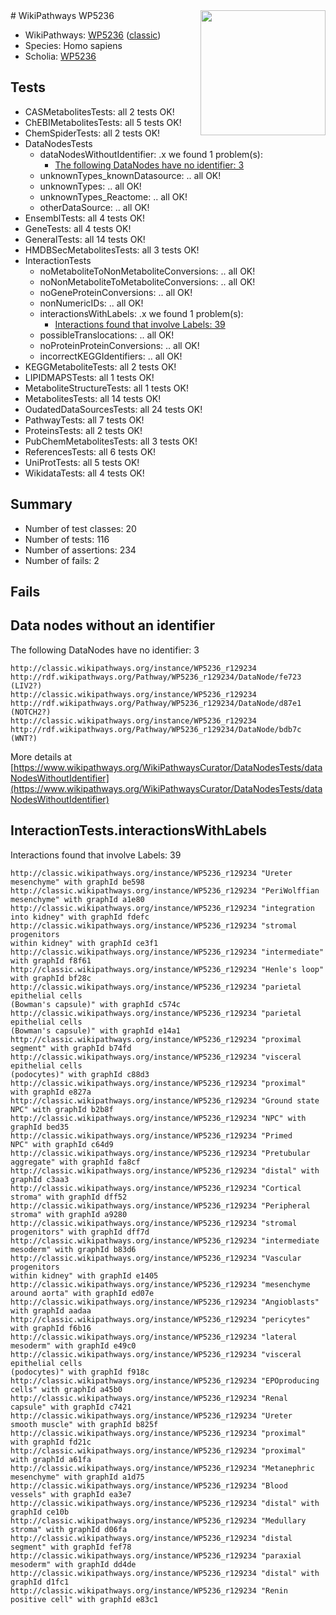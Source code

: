 <img style="float: right; width: 200px" src="https://upload.wikimedia.org/wikipedia/commons/thumb/8/83/Wplogo_with_text_500.png/640px-Wplogo_with_text_500.png" />
# WikiPathways WP5236

* WikiPathways: [WP5236](https://wikipathways.org/pathways/WP5236) ([classic](https://classic.wikipathways.org/instance/WP5236))
* Species: Homo sapiens
* Scholia: [WP5236](https://scholia.toolforge.org/wikipathways/WP5236)
## Tests
* CASMetabolitesTests: all 2 tests OK!
* ChEBIMetabolitesTests: all 5 tests OK!
* ChemSpiderTests: all 2 tests OK!
* DataNodesTests
    * dataNodesWithoutIdentifier: .x we found 1 problem(s):
        * [The following DataNodes have no identifier: 3](#d2d32fa2)
    * unknownTypes_knownDatasource: .. all OK!
    * unknownTypes: .. all OK!
    * unknownTypes_Reactome: .. all OK!
    * otherDataSource: .. all OK!
* EnsemblTests: all 4 tests OK!
* GeneTests: all 4 tests OK!
* GeneralTests: all 14 tests OK!
* HMDBSecMetabolitesTests: all 3 tests OK!
* InteractionTests
    * noMetaboliteToNonMetaboliteConversions: .. all OK!
    * noNonMetaboliteToMetaboliteConversions: .. all OK!
    * noGeneProteinConversions: .. all OK!
    * nonNumericIDs: .. all OK!
    * interactionsWithLabels: .x we found 1 problem(s):
        * [Interactions found that involve Labels: 39](#fe97a8ff)
    * possibleTranslocations: .. all OK!
    * noProteinProteinConversions: .. all OK!
    * incorrectKEGGIdentifiers: .. all OK!
* KEGGMetaboliteTests: all 2 tests OK!
* LIPIDMAPSTests: all 1 tests OK!
* MetaboliteStructureTests: all 1 tests OK!
* MetabolitesTests: all 14 tests OK!
* OudatedDataSourcesTests: all 24 tests OK!
* PathwayTests: all 7 tests OK!
* ProteinsTests: all 2 tests OK!
* PubChemMetabolitesTests: all 3 tests OK!
* ReferencesTests: all 6 tests OK!
* UniProtTests: all 5 tests OK!
* WikidataTests: all 4 tests OK!


## Summary

* Number of test classes: 20
* Number of tests: 116
* Number of assertions: 234
* Number of fails: 2

## Fails

<a name="d2d32fa2" />

## Data nodes without an identifier

The following DataNodes have no identifier: 3
```
http://classic.wikipathways.org/instance/WP5236_r129234 http://rdf.wikipathways.org/Pathway/WP5236_r129234/DataNode/fe723 (LIV2?)
http://classic.wikipathways.org/instance/WP5236_r129234 http://rdf.wikipathways.org/Pathway/WP5236_r129234/DataNode/d87e1 (NOTCH2?)
http://classic.wikipathways.org/instance/WP5236_r129234 http://rdf.wikipathways.org/Pathway/WP5236_r129234/DataNode/bdb7c (WNT?)
```

More details at [https://www.wikipathways.org/WikiPathwaysCurator/DataNodesTests/dataNodesWithoutIdentifier](https://www.wikipathways.org/WikiPathwaysCurator/DataNodesTests/dataNodesWithoutIdentifier)

<a name="fe97a8ff" />

## InteractionTests.interactionsWithLabels

Interactions found that involve Labels: 39
```
http://classic.wikipathways.org/instance/WP5236_r129234 "Ureter
mesenchyme" with graphId be598
http://classic.wikipathways.org/instance/WP5236_r129234 "PeriWolffian
mesenchyme" with graphId a1e80
http://classic.wikipathways.org/instance/WP5236_r129234 "integration 
into kidney" with graphId fdefc
http://classic.wikipathways.org/instance/WP5236_r129234 "stromal
progenitors
within kidney" with graphId ce3f1
http://classic.wikipathways.org/instance/WP5236_r129234 "intermediate" with graphId f8f61
http://classic.wikipathways.org/instance/WP5236_r129234 "Henle's loop" with graphId bf28c
http://classic.wikipathways.org/instance/WP5236_r129234 "parietal
epithelial cells
(Bowman's capsule)" with graphId c574c
http://classic.wikipathways.org/instance/WP5236_r129234 "parietal
epithelial cells
(Bowman's capsule)" with graphId e14a1
http://classic.wikipathways.org/instance/WP5236_r129234 "proximal segment" with graphId b74fd
http://classic.wikipathways.org/instance/WP5236_r129234 "visceral 
epithelial cells
(podocytes)" with graphId c88d3
http://classic.wikipathways.org/instance/WP5236_r129234 "proximal" with graphId e827a
http://classic.wikipathways.org/instance/WP5236_r129234 "Ground state
NPC" with graphId b2b8f
http://classic.wikipathways.org/instance/WP5236_r129234 "NPC" with graphId bed35
http://classic.wikipathways.org/instance/WP5236_r129234 "Primed
NPC" with graphId c64d9
http://classic.wikipathways.org/instance/WP5236_r129234 "Pretubular
aggregate" with graphId fa8cf
http://classic.wikipathways.org/instance/WP5236_r129234 "distal" with graphId c3aa3
http://classic.wikipathways.org/instance/WP5236_r129234 "Cortical stroma" with graphId dff52
http://classic.wikipathways.org/instance/WP5236_r129234 "Peripheral stroma" with graphId a9280
http://classic.wikipathways.org/instance/WP5236_r129234 "stromal
progenitors" with graphId dff7d
http://classic.wikipathways.org/instance/WP5236_r129234 "intermediate
mesoderm" with graphId b83d6
http://classic.wikipathways.org/instance/WP5236_r129234 "Vascular progenitors
within kidney" with graphId e1405
http://classic.wikipathways.org/instance/WP5236_r129234 "mesenchyme
around aorta" with graphId ed07e
http://classic.wikipathways.org/instance/WP5236_r129234 "Angioblasts" with graphId aadaa
http://classic.wikipathways.org/instance/WP5236_r129234 "pericytes" with graphId f6b16
http://classic.wikipathways.org/instance/WP5236_r129234 "lateral
mesoderm" with graphId e49c0
http://classic.wikipathways.org/instance/WP5236_r129234 "visceral 
epithelial cells
(podocytes)" with graphId f918c
http://classic.wikipathways.org/instance/WP5236_r129234 "EPOproducing
cells" with graphId a45b0
http://classic.wikipathways.org/instance/WP5236_r129234 "Renal capsule" with graphId c7421
http://classic.wikipathways.org/instance/WP5236_r129234 "Ureter
smooth muscle" with graphId b825f
http://classic.wikipathways.org/instance/WP5236_r129234 "proximal" with graphId fd21c
http://classic.wikipathways.org/instance/WP5236_r129234 "proximal" with graphId a61fa
http://classic.wikipathways.org/instance/WP5236_r129234 "Metanephric
mesenchyme" with graphId a1d75
http://classic.wikipathways.org/instance/WP5236_r129234 "Blood vessels" with graphId ea3e7
http://classic.wikipathways.org/instance/WP5236_r129234 "distal" with graphId ce10b
http://classic.wikipathways.org/instance/WP5236_r129234 "Medullary stroma" with graphId d06fa
http://classic.wikipathways.org/instance/WP5236_r129234 "distal segment" with graphId fef78
http://classic.wikipathways.org/instance/WP5236_r129234 "paraxial
mesoderm" with graphId dd4de
http://classic.wikipathways.org/instance/WP5236_r129234 "distal" with graphId d1fc1
http://classic.wikipathways.org/instance/WP5236_r129234 "Renin positive cell" with graphId e83c1
```

